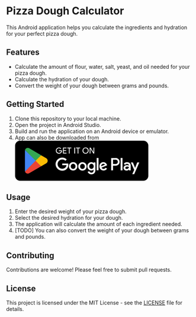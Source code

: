 # Pizza Dough Calculator

This Android application helps you calculate the ingredients and hydration for your perfect pizza
dough.

## Features

- Calculate the amount of flour, water, salt, yeast, and oil needed for your pizza dough.
- Calculate the hydration of your dough.
- Convert the weight of your dough between grams and pounds.

## Getting Started

1. Clone this repository to your local machine.
2. Open the project in Android Studio.
3. Build and run the application on an Android device or emulator.
4. App can also be downloaded
   from ![](https://raw.githubusercontent.com/pioug/google-play-badges/main/svg/en.svg)

## Usage

1. Enter the desired weight of your pizza dough.
2. Select the desired hydration for your dough.
3. The application will calculate the amount of each ingredient needed.
4. [TODO] You can also convert the weight of your dough between grams and pounds.

## Contributing

Contributions are welcome! Please feel free to submit pull requests.

## License

This project is licensed under the MIT License - see the [LICENSE](LICENSE) file for details.